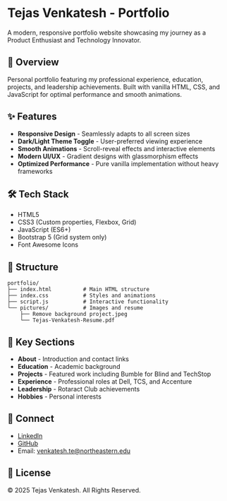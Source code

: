 # Tejas Venkatesh - Portfolio

A modern, responsive portfolio website showcasing my journey as a Product Enthusiast and Technology Innovator.

## 🚀 Overview

Personal portfolio featuring my professional experience, education, projects, and leadership achievements. Built with vanilla HTML, CSS, and JavaScript for optimal performance and smooth animations.

## ✨ Features

- **Responsive Design** - Seamlessly adapts to all screen sizes
- **Dark/Light Theme Toggle** - User-preferred viewing experience
- **Smooth Animations** - Scroll-reveal effects and interactive elements
- **Modern UI/UX** - Gradient designs with glassmorphism effects
- **Optimized Performance** - Pure vanilla implementation without heavy frameworks

## 🛠️ Tech Stack

- HTML5
- CSS3 (Custom properties, Flexbox, Grid)
- JavaScript (ES6+)
- Bootstrap 5 (Grid system only)
- Font Awesome Icons

## 📂 Structure

```
portfolio/
├── index.html          # Main HTML structure
├── index.css           # Styles and animations
├── script.js           # Interactive functionality
└── pictures/           # Images and resume
    ├── Remove background project.jpeg
    └── Tejas-Venkatesh-Resume.pdf
```

## 🎯 Key Sections

- **About** - Introduction and contact links
- **Education** - Academic background
- **Projects** - Featured work including Bumble for Blind and TechStop
- **Experience** - Professional roles at Dell, TCS, and Accenture
- **Leadership** - Rotaract Club achievements
- **Hobbies** - Personal interests

## 🔗 Connect

- [LinkedIn](https://www.linkedin.com/in/tejas-venkateshli/)
- [GitHub](https://github.com/VenkateshTejas)
- Email: venkatesh.te@northeastern.edu

## 📄 License

© 2025 Tejas Venkatesh. All Rights Reserved.
